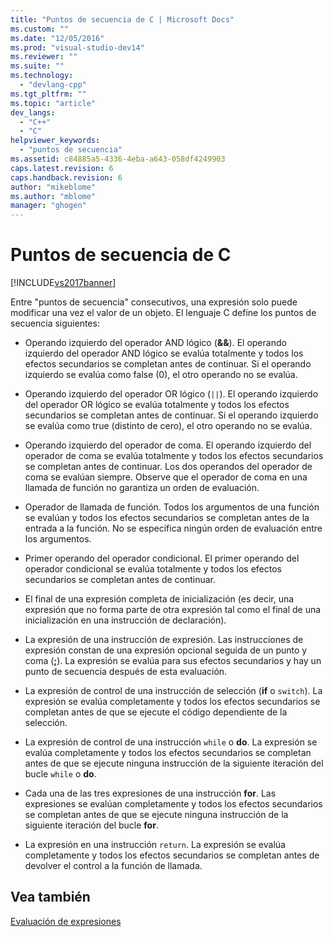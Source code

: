 ```yaml
---
title: "Puntos de secuencia de C | Microsoft Docs"
ms.custom: ""
ms.date: "12/05/2016"
ms.prod: "visual-studio-dev14"
ms.reviewer: ""
ms.suite: ""
ms.technology: 
  - "devlang-cpp"
ms.tgt_pltfrm: ""
ms.topic: "article"
dev_langs: 
  - "C++"
  - "C"
helpviewer_keywords: 
  - "puntos de secuencia"
ms.assetid: c84885a5-4336-4eba-a643-058df4249903
caps.latest.revision: 6
caps.handback.revision: 6
author: "mikeblome"
ms.author: "mblome"
manager: "ghogen"
---
```

# Puntos de secuencia de C
[!INCLUDE[vs2017banner](../assembler/inline/includes/vs2017banner.md)]

Entre "puntos de secuencia" consecutivos, una expresión solo puede modificar una vez el valor de un objeto.  El lenguaje C define los puntos de secuencia siguientes:  
  
-   Operando izquierdo del operador AND lógico \(**&&**\).  El operando izquierdo del operador AND lógico se evalúa totalmente y todos los efectos secundarios se completan antes de continuar.  Si el operando izquierdo se evalúa como false \(0\), el otro operando no se evalúa.  
  
-   Operando izquierdo del operador OR lógico \(`||`\).  El operando izquierdo del operador OR lógico se evalúa totalmente y todos los efectos secundarios se completan antes de continuar.  Si el operando izquierdo se evalúa como true \(distinto de cero\), el otro operando no se evalúa.  
  
-   Operando izquierdo del operador de coma.  El operando izquierdo del operador de coma se evalúa totalmente y todos los efectos secundarios se completan antes de continuar.  Los dos operandos del operador de coma se evalúan siempre.  Observe que el operador de coma en una llamada de función no garantiza un orden de evaluación.  
  
-   Operador de llamada de función.  Todos los argumentos de una función se evalúan y todos los efectos secundarios se completan antes de la entrada a la función.  No se especifica ningún orden de evaluación entre los argumentos.  
  
-   Primer operando del operador condicional.  El primer operando del operador condicional se evalúa totalmente y todos los efectos secundarios se completan antes de continuar.  
  
-   El final de una expresión completa de inicialización \(es decir, una expresión que no forma parte de otra expresión tal como el final de una inicialización en una instrucción de declaración\).  
  
-   La expresión de una instrucción de expresión.  Las instrucciones de expresión constan de una expresión opcional seguida de un punto y coma \(**;**\).  La expresión se evalúa para sus efectos secundarios y hay un punto de secuencia después de esta evaluación.  
  
-   La expresión de control de una instrucción de selección \(**if** o `switch`\).  La expresión se evalúa completamente y todos los efectos secundarios se completan antes de que se ejecute el código dependiente de la selección.  
  
-   La expresión de control de una instrucción `while` o **do**.  La expresión se evalúa completamente y todos los efectos secundarios se completan antes de que se ejecute ninguna instrucción de la siguiente iteración del bucle `while` o **do**.  
  
-   Cada una de las tres expresiones de una instrucción **for**.  Las expresiones se evalúan completamente y todos los efectos secundarios se completan antes de que se ejecute ninguna instrucción de la siguiente iteración del bucle **for**.  
  
-   La expresión en una instrucción `return`.  La expresión se evalúa completamente y todos los efectos secundarios se completan antes de devolver el control a la función de llamada.  
  
## Vea también  
 [Evaluación de expresiones](../c-language/expression-evaluation-c.md)